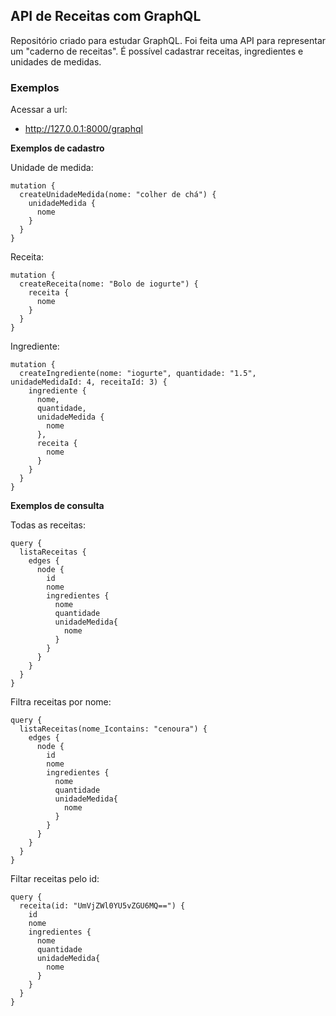 ## API de Receitas com GraphQL
Repositório criado para estudar GraphQL. Foi feita uma API para representar um "caderno de receitas". 
É possível cadastrar receitas, ingredientes e unidades de medidas.

### Exemplos
Acessar a url:
- http://127.0.0.1:8000/graphql

**Exemplos de cadastro**

Unidade de medida:
```
mutation {
  createUnidadeMedida(nome: "colher de chá") {
    unidadeMedida {
      nome
    }
  }
}
```

Receita:
```
mutation {
  createReceita(nome: "Bolo de iogurte") {
    receita {
      nome
    }
  }
}
```

Ingrediente:
```
mutation {
  createIngrediente(nome: "iogurte", quantidade: "1.5", unidadeMedidaId: 4, receitaId: 3) {
    ingrediente {
      nome,
      quantidade,
      unidadeMedida {
        nome
      },
      receita {
        nome
      }
    }
  }
}
```

**Exemplos de consulta**

Todas as receitas:
```
query {
  listaReceitas {
    edges {
      node {
        id
        nome
        ingredientes {
          nome
          quantidade
          unidadeMedida{
            nome
          }
        }
      }
    }
  }
}
```

Filtra receitas por nome:
```
query {
  listaReceitas(nome_Icontains: "cenoura") {
    edges {
      node {
        id
        nome
        ingredientes {
          nome
          quantidade
          unidadeMedida{
            nome
          }
        }
      }
    }
  }
}
```

Filtar receitas pelo id:
```
query {
  receita(id: "UmVjZWl0YU5vZGU6MQ==") {
    id
    nome
    ingredientes {
      nome
      quantidade
      unidadeMedida{
        nome
      }
    }
  }
}
```
